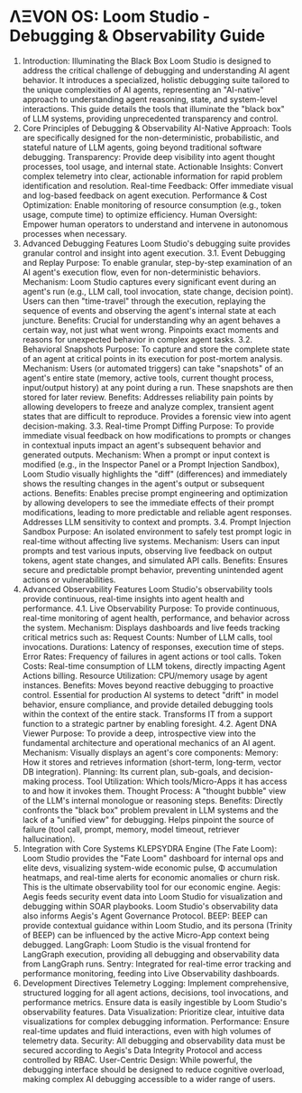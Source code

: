 # ΛΞVON OS: Loom Studio - Debugging & Observability Guide
1. Introduction: Illuminating the Black Box
Loom Studio is designed to address the critical challenge of debugging and understanding AI agent behavior. It introduces a specialized, holistic debugging suite tailored to the unique complexities of AI agents, representing an "AI-native" approach to understanding agent reasoning, state, and system-level interactions. This guide details the tools that illuminate the "black box" of LLM systems, providing unprecedented transparency and control.
2. Core Principles of Debugging & Observability
AI-Native Approach: Tools are specifically designed for the non-deterministic, probabilistic, and stateful nature of LLM agents, going beyond traditional software debugging.
Transparency: Provide deep visibility into agent thought processes, tool usage, and internal state.
Actionable Insights: Convert complex telemetry into clear, actionable information for rapid problem identification and resolution.
Real-time Feedback: Offer immediate visual and log-based feedback on agent execution.
Performance & Cost Optimization: Enable monitoring of resource consumption (e.g., token usage, compute time) to optimize efficiency.
Human Oversight: Empower human operators to understand and intervene in autonomous processes when necessary.
3. Advanced Debugging Features
Loom Studio's debugging suite provides granular control and insight into agent execution.
3.1. Event Debugging and Replay
Purpose: To enable granular, step-by-step examination of an AI agent's execution flow, even for non-deterministic behaviors.
Mechanism: Loom Studio captures every significant event during an agent's run (e.g., LLM call, tool invocation, state change, decision point). Users can then "time-travel" through the execution, replaying the sequence of events and observing the agent's internal state at each juncture.
Benefits: Crucial for understanding why an agent behaves a certain way, not just what went wrong. Pinpoints exact moments and reasons for unexpected behavior in complex agent tasks.
3.2. Behavioral Snapshots
Purpose: To capture and store the complete state of an agent at critical points in its execution for post-mortem analysis.
Mechanism: Users (or automated triggers) can take "snapshots" of an agent's entire state (memory, active tools, current thought process, input/output history) at any point during a run. These snapshots are then stored for later review.
Benefits: Addresses reliability pain points by allowing developers to freeze and analyze complex, transient agent states that are difficult to reproduce. Provides a forensic view into agent decision-making.
3.3. Real-time Prompt Diffing
Purpose: To provide immediate visual feedback on how modifications to prompts or changes in contextual inputs impact an agent's subsequent behavior and generated outputs.
Mechanism: When a prompt or input context is modified (e.g., in the Inspector Panel or a Prompt Injection Sandbox), Loom Studio visually highlights the "diff" (differences) and immediately shows the resulting changes in the agent's output or subsequent actions.
Benefits: Enables precise prompt engineering and optimization by allowing developers to see the immediate effects of their prompt modifications, leading to more predictable and reliable agent responses. Addresses LLM sensitivity to context and prompts.
3.4. Prompt Injection Sandbox
Purpose: An isolated environment to safely test prompt logic in real-time without affecting live systems.
Mechanism: Users can input prompts and test various inputs, observing live feedback on output tokens, agent state changes, and simulated API calls.
Benefits: Ensures secure and predictable prompt behavior, preventing unintended agent actions or vulnerabilities.
4. Advanced Observability Features
Loom Studio's observability tools provide continuous, real-time insights into agent health and performance.
4.1. Live Observability
Purpose: To provide continuous, real-time monitoring of agent health, performance, and behavior across the system.
Mechanism: Displays dashboards and live feeds tracking critical metrics such as:
Request Counts: Number of LLM calls, tool invocations.
Durations: Latency of responses, execution time of steps.
Error Rates: Frequency of failures in agent actions or tool calls.
Token Costs: Real-time consumption of LLM tokens, directly impacting Agent Actions billing.
Resource Utilization: CPU/memory usage by agent instances.
Benefits: Moves beyond reactive debugging to proactive control. Essential for production AI systems to detect "drift" in model behavior, ensure compliance, and provide detailed debugging tools within the context of the entire stack. Transforms IT from a support function to a strategic partner by enabling foresight.
4.2. Agent DNA Viewer
Purpose: To provide a deep, introspective view into the fundamental architecture and operational mechanics of an AI agent.
Mechanism: Visually displays an agent's core components:
Memory: How it stores and retrieves information (short-term, long-term, vector DB integration).
Planning: Its current plan, sub-goals, and decision-making process.
Tool Utilization: Which tools/Micro-Apps it has access to and how it invokes them.
Thought Process: A "thought bubble" view of the LLM's internal monologue or reasoning steps.
Benefits: Directly confronts the "black box" problem prevalent in LLM systems and the lack of a "unified view" for debugging. Helps pinpoint the source of failure (tool call, prompt, memory, model timeout, retriever hallucination).
5. Integration with Core Systems
KLEPSYDRA Engine (The Fate Loom): Loom Studio provides the "Fate Loom" dashboard for internal ops and elite devs, visualizing system-wide economic pulse, Φ accumulation heatmaps, and real-time alerts for economic anomalies or churn risk. This is the ultimate observability tool for our economic engine.
Aegis: Aegis feeds security event data into Loom Studio for visualization and debugging within SOAR playbooks. Loom Studio's observability data also informs Aegis's Agent Governance Protocol.
BEEP: BEEP can provide contextual guidance within Loom Studio, and its persona (Trinity of BEEP) can be influenced by the active Micro-App context being debugged.
LangGraph: Loom Studio is the visual frontend for LangGraph execution, providing all debugging and observability data from LangGraph runs.
Sentry: Integrated for real-time error tracking and performance monitoring, feeding into Live Observability dashboards.
6. Development Directives
Telemetry Logging: Implement comprehensive, structured logging for all agent actions, decisions, tool invocations, and performance metrics. Ensure data is easily ingestible by Loom Studio's observability features.
Data Visualization: Prioritize clear, intuitive data visualizations for complex debugging information.
Performance: Ensure real-time updates and fluid interactions, even with high volumes of telemetry data.
Security: All debugging and observability data must be secured according to Aegis's Data Integrity Protocol and access controlled by RBAC.
User-Centric Design: While powerful, the debugging interface should be designed to reduce cognitive overload, making complex AI debugging accessible to a wider range of users.